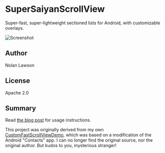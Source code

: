 SuperSaiyanScrollView
=====================

Super-fast, super-lightweight sectioned lists for Android, with customizable overlays.

![Screenshot][1]


Author
-------
Nolan Lawson

License
--------
Apache 2.0

Summary
--------

Read [the blog post][2] for usage instructions.

This project was originally derived from my own [CustomFastScrollViewDemo][3], which was based on a modification of the Android "Contacts" app.  I can no longer find the original source, nor the original author.  But kudos to you, mysterious stranger! 


[1]: http://nolanwlawson.files.wordpress.com/2013/11/supersaiyan3.png?w=400
[2]: http://nolanlawson.com/2013/11/30/introducing-the-supersaiyanscollview-super-fast-sectioned-lists-for-android/
[3]: https://github.com/nolanlawson/CustomFastScrollViewDemo
